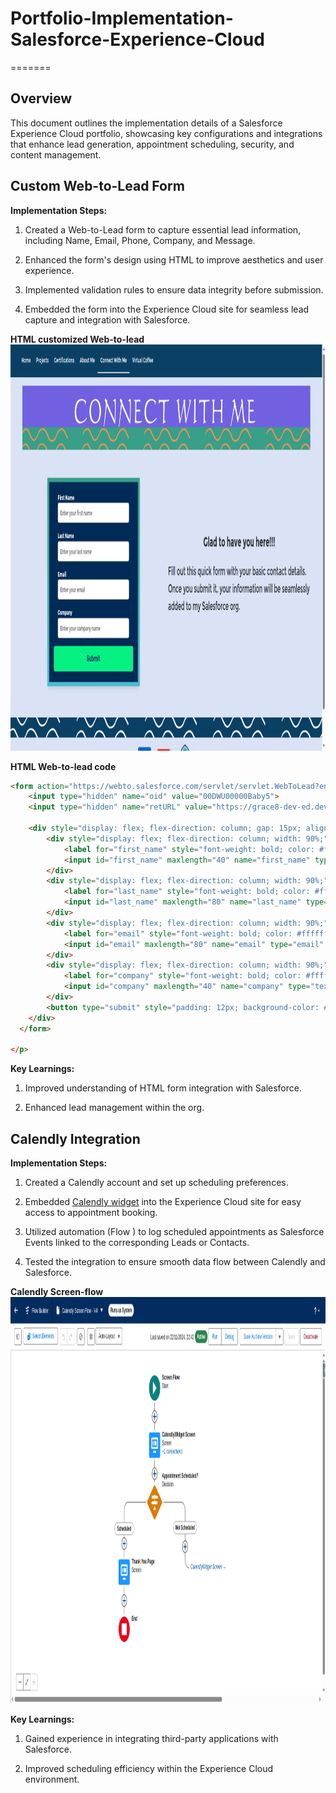 
# Portfolio-Implementation-Salesforce-Experience-Cloud
=======
## Overview

This document outlines the implementation details of a Salesforce Experience Cloud portfolio, showcasing key configurations and integrations that enhance lead generation, appointment scheduling, security, and content management.

## Custom Web-to-Lead Form
**Implementation Steps:**
  1. Created a Web-to-Lead form to capture essential lead information, including Name, Email, Phone, Company, and Message.
  
  2. Enhanced the form's design using HTML to improve aesthetics and user experience.
  
  3. Implemented validation rules to ensure data integrity before submission.
  
  4. Embedded the form into the Experience Cloud site for seamless lead capture and integration with Salesforce.

<p align="left"> 
   <b>HTML customized Web-to-lead </b>
      <img src="images/Screenshot from 2025-03-31 11-02-36.png" alt="Web-to-lead form" style="width: 900px; height: 650px"/>
    
</p>

<p align="left"> 

<p text-align='center'>
<b>HTML Web-to-lead code</b>  
</p>

```HTML
<form action="https://webto.salesforce.com/servlet/servlet.WebToLead?encoding=UTF-8&orgId=00DWU00000Baby5" method="POST" style="max-width: 400px; margin: 0 auto; padding: 20px; background-color: #002b56; border: 8px solid; border-image: linear-gradient(to bottom, #389f89, #4abdcd) 1; border-radius: 8px; box-shadow: 0 4px 8px rgba(0, 0, 0, 0.1);">
    <input type="hidden" name="oid" value="00DWU00000Baby5">
    <input type="hidden" name="retURL" value="https://grace8-dev-ed.develop.my.site.com/portfolio/s/thank-you">
  
    <div style="display: flex; flex-direction: column; gap: 15px; align-items: center;">
        <div style="display: flex; flex-direction: column; width: 90%;">
            <label for="first_name" style="font-weight: bold; color: #ffffff;">First Name</label>
            <input id="first_name" maxlength="40" name="first_name" type="text" placeholder="Enter your first name" style="padding: 10px; border: 1px solid #ccc; border-radius: 5px; width: 100%;" required>
        </div>
        <div style="display: flex; flex-direction: column; width: 90%;">
            <label for="last_name" style="font-weight: bold; color: #ffffff;">Last Name</label>
            <input id="last_name" maxlength="80" name="last_name" type="text" placeholder="Enter your last name" style="padding: 10px; border: 1px solid #ccc; border-radius: 5px; width: 100%;" required>
        </div>
        <div style="display: flex; flex-direction: column; width: 90%;">
            <label for="email" style="font-weight: bold; color: #ffffff;">Email</label>
            <input id="email" maxlength="80" name="email" type="email" placeholder="Enter your email" style="padding: 10px; border: 1px solid #ccc; border-radius: 5px; width: 100%;" required>
        </div>
        <div style="display: flex; flex-direction: column; width: 90%;">
            <label for="company" style="font-weight: bold; color: #ffffff;">Company</label>
            <input id="company" maxlength="40" name="company" type="text" placeholder="Enter your company name" style="padding: 10px; border: 1px solid #ccc; border-radius: 5px; width: 100%;" >
        </div>
        <button type="submit" style="padding: 12px; background-color: #05f283; color: #1c3369; font-weight: bold; border: none; border-radius: 5px; cursor: pointer; font-size: 16px; width: 100%;">Submit</button>
    </div>
  </form>

</p>
```

  

**Key Learnings:**
  
  1. Improved understanding of HTML form integration with Salesforce.
  
  2. Enhanced lead management within the org.

##  Calendly Integration

**Implementation Steps:**

1. Created a Calendly account and set up scheduling preferences.

2. Embedded [Calendly widget](https://github.com/tcampb/calendly-for-salesforce-flow?tab=readme-ov-file) into the Experience Cloud site for easy access to appointment booking.

3. Utilized automation (Flow ) to log scheduled appointments as Salesforce Events linked to the corresponding Leads or Contacts.

4. Tested the integration to ensure smooth data flow between Calendly and Salesforce.

<p align="left"> 
   <b>Calendly Screen-flow </b>
      <img src="images/Screenshot from 2025-03-31 12-13-54.png" style="width: 900px; height: 650px"/>
    </p>

**Key Learnings:**

1. Gained experience in integrating third-party applications with Salesforce.

2. Improved scheduling efficiency within the Experience Cloud environment.
